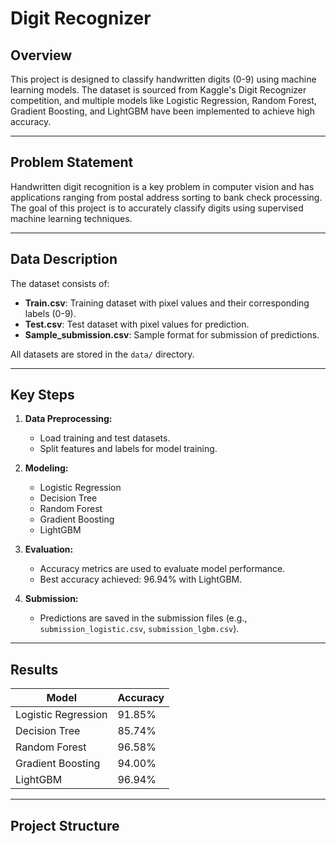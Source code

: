 # Digit Recognizer

## Overview
This project is designed to classify handwritten digits (0-9) using machine learning models. The dataset is sourced from Kaggle's Digit Recognizer competition, and multiple models like Logistic Regression, Random Forest, Gradient Boosting, and LightGBM have been implemented to achieve high accuracy.

---

## Problem Statement
Handwritten digit recognition is a key problem in computer vision and has applications ranging from postal address sorting to bank check processing. The goal of this project is to accurately classify digits using supervised machine learning techniques.

---

## Data Description
The dataset consists of:
- **Train.csv**: Training dataset with pixel values and their corresponding labels (0-9).
- **Test.csv**: Test dataset with pixel values for prediction.
- **Sample_submission.csv**: Sample format for submission of predictions.

All datasets are stored in the `data/` directory.

---

## Key Steps
1. **Data Preprocessing:**
   - Load training and test datasets.
   - Split features and labels for model training.

2. **Modeling:**
   - Logistic Regression
   - Decision Tree
   - Random Forest
   - Gradient Boosting
   - LightGBM

3. **Evaluation:**
   - Accuracy metrics are used to evaluate model performance.
   - Best accuracy achieved: 96.94% with LightGBM.

4. **Submission:**
   - Predictions are saved in the submission files (e.g., `submission_logistic.csv`, `submission_lgbm.csv`).

---

## Results
| Model               | Accuracy  |
|---------------------|-----------|
| Logistic Regression | 91.85%    |
| Decision Tree       | 85.74%    |
| Random Forest       | 96.58%    |
| Gradient Boosting   | 94.00%    |
| LightGBM            | 96.94%    |

---

## Project Structure
